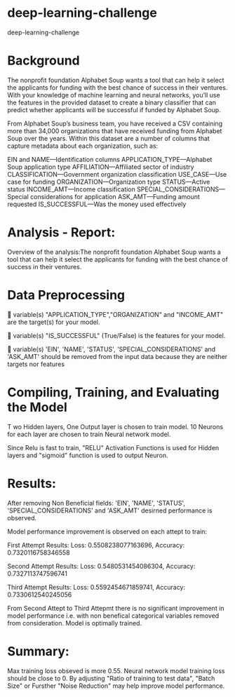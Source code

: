 # deep-learning-challenge
deep-learning-challenge

# Background

The nonprofit foundation Alphabet Soup wants a tool that can help it select the applicants for funding with the best chance of success in their ventures. With your knowledge of machine learning and neural networks, you’ll use the features in the provided dataset to create a binary classifier that can predict whether applicants will be successful if funded by Alphabet Soup.

From Alphabet Soup’s business team, you have received a CSV containing more than 34,000 organizations that have received funding from Alphabet Soup over the years. Within this dataset are a number of columns that capture metadata about each organization, such as:

EIN and NAME—Identification columns
APPLICATION_TYPE—Alphabet Soup application type
AFFILIATION—Affiliated sector of industry
CLASSIFICATION—Government organization classification
USE_CASE—Use case for funding
ORGANIZATION—Organization type
STATUS—Active status
INCOME_AMT—Income classification
SPECIAL_CONSIDERATIONS—Special considerations for application
ASK_AMT—Funding amount requested
IS_SUCCESSFUL—Was the money used effectively


# Analysis - Report:

Overview of the analysis:The nonprofit foundation Alphabet Soup wants a tool that can help it select the applicants for funding with the best chance of success in their ventures.



# Data Preprocessing

	variable(s) "APPLICATION_TYPE","ORGANIZATION" and "INCOME_AMT" are the target(s) for your model.

	variable(s) "IS_SUCCESSFUL" (True/False) is the features for your model.

	variable(s) 'EIN', 'NAME', 'STATUS', 'SPECIAL_CONSIDERATIONS' and 'ASK_AMT' should be removed from the input data because they are neither targets nor features 



# Compiling, Training, and Evaluating the Model

T  wo Hidden layers, One Output layer is chosen to train model. 10 Neurons for each layer are chosen to train Neural network model.

  Since Relu is fast to train, "RELU" Activation Functions is used for Hidden layers and "sigmoid" function is used to output Neuron.  


# Results: 

After removing Non Beneficial fields: 'EIN', 'NAME', 'STATUS', 'SPECIAL_CONSIDERATIONS' and 'ASK_AMT' desirned performance is observed.

Model performance improvement is observed on each attept to train: 

First Attempt Results:  Loss: 0.5508238077163696, Accuracy: 0.7320116758346558

Second Attempt Results: Loss: 0.5480531454086304, Accuracy: 0.7327113747596741

Third Attempt Results:  Loss: 0.5592454671859741, Accuracy: 0.7330612540245056

From Second Attept to Third Attepmt there is no significant improvement in model performance i.e. with non benefical categorical variables removed from consideration. Model is optimally trained.

# Summary: 

Max training loss obseved is more 0.55. Neural network model training loss should be close to 0. By adjusting "Ratio of training to test data", "Batch Size" or Fursther "Noise Reduction" may help improve model performance. 


